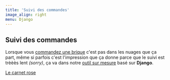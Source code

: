 ```yaml
---
title: 'Suivi des commandes'
image_align: right
menu: Django
---
```


## Suivi des commandes

Lorsque vous [commandez une brique](https://admin.neutrinet.be/) c'est pas dans les nuages que ça part, même si parfois c'est l'impression que ça donne parce que le suivi est trèèès lent _(sorry)_, ça va dans notre [outil sur mesure](https://github.com/Neutrinet/backoffice) basé sur **Django**.

[Le carnet rose](https://admin.neutrinet.be/admin?classes=btn,btn-primary,btn-lg)
